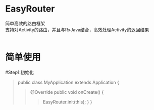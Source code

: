 # EasyRouter
简单高效的路由框架<br>
支持对Activity的路由，并且与RxJava结合，高效处理Activity的返回结果<br><br>

简单使用
=======
#Step1:初始化
>public class MyApplication extends Application {
>>@Override
>>public void onCreate() {
>>>EasyRouter.init(this);
>>}
>}
